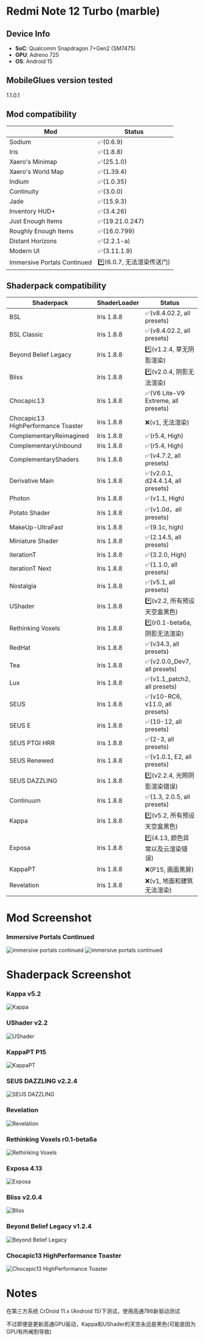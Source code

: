 # Redmi Note 12 Turbo (marble)

## Device Info

- **SoC**: Qualcomm Snapdragon 7+Gen2 (SM7475)
- **GPU**: Adreno 725
- **OS**: Android 15

## MobileGlues version tested

1.1.0.1

## Mod compatibility

|**Mod**|**Status**|
|---|---|
| Sodium | ✅(0.6.9) |
| Iris | ✅(1.8.8) |
| Xaero's Minimap | ✅(25.1.0) |
| Xaero's World Map | ✅(1.39.4) |
| Indium | ✅(1.0.35) |
| Continuity | ✅(3.0.0) |
| Jade | ✅(15.9.3) |
| Inventory HUD+ | ✅(3.4.26) |
| Just Enough Items | ✅(19.21.0.247) |
| Roughly Enough Items |✅(16.0.799) |
| Distant Horizons | ✅(2.2.1-a) |
| Modern UI | ✅(3.11.1.9) |
| Immersive Portals Continued |*️⃣(6.0.7, 无法渲染传送门) |

## Shaderpack compatibility

|**Shaderpack** | **ShaderLoader** | **Status** 
|---|---|----|
| BSL | Iris 1.8.8 | ✅(v8.4.02.2, all presets) |
| BSL Classic | Iris 1.8.8 | ✅(v8.4.02.2, all presets) |
| Beyond Belief Legacy | Iris 1.8.8 | *️⃣(v1.2.4, 草无阴影渲染) |
| Bliss | Iris 1.8.8 | *️⃣(v2.0.4, 阴影无法渲染) |
| Chocapic13 | Iris 1.8.8 | ✅(V6 Lite-V9 Extreme, all presets) |
| Chocapic13 HighPerformance Toaster | Iris 1.8.8 | ❌(v1, 无法渲染) |
| ComplementaryReimagined | Iris 1.8.8 | ✅(r5.4, High) |
| ComplementaryUnbound | Iris 1.8.8 | ✅(r5.4, High) |
| ComplementaryShaders | Iris 1.8.8 | ✅(v4.7.2, all presets) |
| Derivative Main | Iris 1.8.8 | ✅(v2.0.1, d24.4.14, all presets) |
| Photon | Iris 1.8.8 | ✅(v1.1, High) |
| Potato Shader | Iris 1.8.8 | ✅(v1.0d，all presets) |
| MakeUp-UltraFast | Iris 1.8.8 | ✅(9.1c, high) |
| Miniature Shader | Iris 1.8.8 | ✅(2.14.5, all presets) |
| iterationT | Iris 1.8.8 | ✅(3.2.0, High) |
| iterationT Next | Iris 1.8.8 | ✅(1.1.0, all presets) |
| Nostalgia | Iris 1.8.8 | ✅(v5.1, all presets) |
| UShader | Iris 1.8.8 | *️⃣(v2.2, 所有预设天空盒黑色) |
| Rethinking Voxels | Iris 1.8.8 | *️⃣(r0.1-beta6a, 阴影无法渲染) |
| RedHat | Iris 1.8.8 | ✅(v34.3, all presets) |
| Tea | Iris 1.8.8 | ✅(v2.0.0_Dev7, all presets) |
| Lux | Iris 1.8.8 | ✅(v1.1_patch2, all presets) |
| SEUS | Iris 1.8.8 | ✅(v10-RC6, v11.0, all presets)|
| SEUS E | Iris 1.8.8 | ✅(10-12, all presets) |
| SEUS PTGI HRR | Iris 1.8.8 | ✅(2-3, all presets) |
| SEUS Renewed | Iris 1.8.8 | ✅(v1.0.1, E2, all presets) |
| SEUS DAZZLING | Iris 1.8.8 | *️⃣(v2.2.4, 光照阴影渲染错误)
| Continuum | Iris 1.8.8 | ✅(1.3, 2.0.5, all presets) |
| Kappa | Iris 1.8.8 | *️⃣(v5.2, 所有预设天空盒黑色) |
| Exposa | Iris 1.8.8 | *️⃣(4.13, 颜色异常以及云渲染错误) |
| KappaPT | Iris 1.8.8 | ❌(P15, 画面黑屏) |
| Revelation | Iris 1.8.8 | ❌(v1, 地面和建筑无法渲染) |

# Mod Screenshot
### Immersive Portals Continued
![immersive portals continued](/assets/Mod_screenshot/marble/immersive-portals-1.png)
![immersive portals continued](/assets/Mod_screenshot/marble/immersive-portals-2.png)

# Shaderpack Screenshot
### Kappa v5.2  
![Kappa](/assets/shaderpack_screenshot/marble/kappa_v5.2.png)
### UShader v2.2  
![UShader](/assets/shaderpack_screenshot/marble/ushader_2.2.png)
### KappaPT P15
![KappaPT](/assets/shaderpack_screenshot/marble/kappapt_p15.png)
### SEUS DAZZLING v2.2.4
![SEUS DAZZLING](/assets/shaderpack_screenshot/marble/SEUS-DAZZLING.png)
### Revelation
![Revelation](/assets/shaderpack_screenshot/marble/Revelation.png)
### Rethinking Voxels r0.1-beta6a
![Rethinking Voxels](/assets/shaderpack_screenshot/marble/rethinking-voxels.png)
### Exposa 4.13
![Exposa](/assets/shaderpack_screenshot/marble/exposa_4.13.png)
### Bliss v2.0.4
![Bliss](/assets/shaderpack_screenshot/marble/bliss_v2.0.4.png)
### Beyond Belief Legacy v1.2.4
![Beyond Belief Legacy](/assets/shaderpack_screenshot/marble/beyondbelieflegacy_v1.2.4.png)
### Chocapic13 HighPerformance Toaster
![Chocapic13 HighPerformance Toaster](/assets/shaderpack_screenshot/marble/chocapic13_hpt.png)

# Notes
在第三方系统 CrDroid 11.x (Android 15)下测试，使用高通786新驱动测试

不过即便是更新高通GPU驱动，Kappa和UShader的天空永远是黑色(可能是因为GPU有所阉割导致)
